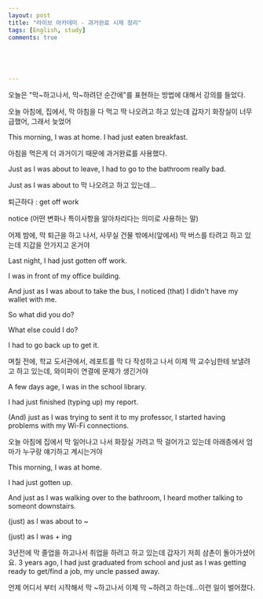 ```yaml
---
layout: post
title: "라이브 아카데미 - 과거완료 시제 정리"
tags: [English, study]
comments: true





---
```


오늘은 "막~하고나서, 막~하려던 순간에"를 표현하는 방법에 대해서 강의를 들었다.

오늘 아침에, 집에서, 막 아침을 다 먹고 딱 나오려고 하고 있는데 갑자기 화장실이 너무 급했어, 그래서 늦었어

This morning, I was at home. I had just eaten breakfast.

아침을 먹은게 더 과거이기 때문에 과거완료를 사용했다.

Just as I was about to leave, I had to go to the bathroom really bad.

Just as I was about to 막 나오려고 하고 있는데...



퇴근하다 : get off work

notice (어떤 변화나 특이사항을 알아차리다는 의미로 사용하는 말)

어제 밤에, 막 퇴근을 하고 나서, 사무실 건물 밖에서(앞에서) 딱 버스를 타려고 하고 있는데 지갑을 안가지고 온거야

Last night, I had just gotten off work.

I was in front of my office building.

And just as I was about to take the bus, I noticed (that) I didn't have my wallet with me.



So what did you do? 

What else could I do?

I had to go back up to get it.



며칠 전에, 학교 도서관에서, 레포트를 막 다 작성하고 나서 이제 딱 교수님한테 보낼려고 하고 있는데, 와이파이 연결에 문제가 생긴거야

A few days age, I was in the school library.

I had just finished (typing up) my report.

(And) just as I was trying to sent it to my professor, I started having problems with my Wi-Fi connections.



오늘 아침에 집에서 막 일어나고 나서 화장실 가려고 딱 걸어가고 있는데 아래층에서 엄마가 누구랑 얘기하고 계시는거야

This morning, I was at home.

I had just gotten up.

And just as I was walking over to the bathroom, I heard mother talking to someont downstairs.

(just) as I was about to ~

(just) as I was + ing



3년전에 막 졸업을 하고나서 취업을 하려고 하고 있는데 갑자기 저희 삼촌이 돌아가셨어요. 
3 years ago, I had just graduated from school and just as I was getting ready to get/find a job, my uncle passed away.



언제 어디서 부터 시작해서 막 ~하고나서 이제 막 ~하려고 하는데...이런 일이 벌어졌다.